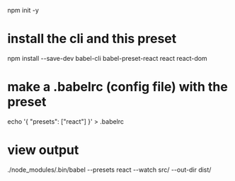 npm init -y

# install the cli and this preset
npm install --save-dev babel-cli babel-preset-react react react-dom

# make a .babelrc (config file) with the preset
echo '{ "presets": ["react"] }' > .babelrc

# view output
./node_modules/.bin/babel --presets react --watch src/ --out-dir dist/
